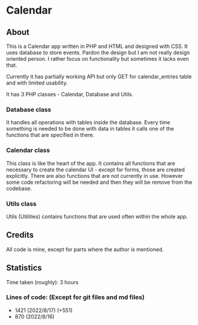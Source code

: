 # Calendar
## About
This is a Calendar app written in PHP and HTML and designed with CSS. It uses database to store events. Pardon the design but I am not really design oriented person. I rather focus on functionality but sometimes it lacks even that.

Currently it has partially working API but only GET for calendar_entries table and with limited usability.

It has 3 PHP classes - Calendar, Database and Utils.

### Database class
It handles all operations with tables inside the database. Every time something is needed to be done with data in tables it calls one of the functions that are specified in there.

### Calendar class
This class is like the heart of the app. It contains all functions that are necessary to create the calendar UI - except for forms, those are created explicitly. There are also functions that are not currently in use. However some code refactoring will be needed and then they will be remove from the codebase.

### Utils class
Utils (Utilities) contains functions that are used often within the whole app.

## Credits
All code is mine, except for parts where the author is mentioned.

## Statistics
Time taken (roughly): 3 hours
### Lines of code: (Except for git files and md files)
- 1421 (2022/8/17) (+551)
- 870 (2022/8/16)